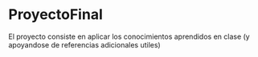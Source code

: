 # ProyectoFinal
El proyecto consiste en aplicar los conocimientos aprendidos en clase (y apoyandose de referencias adicionales utiles)
